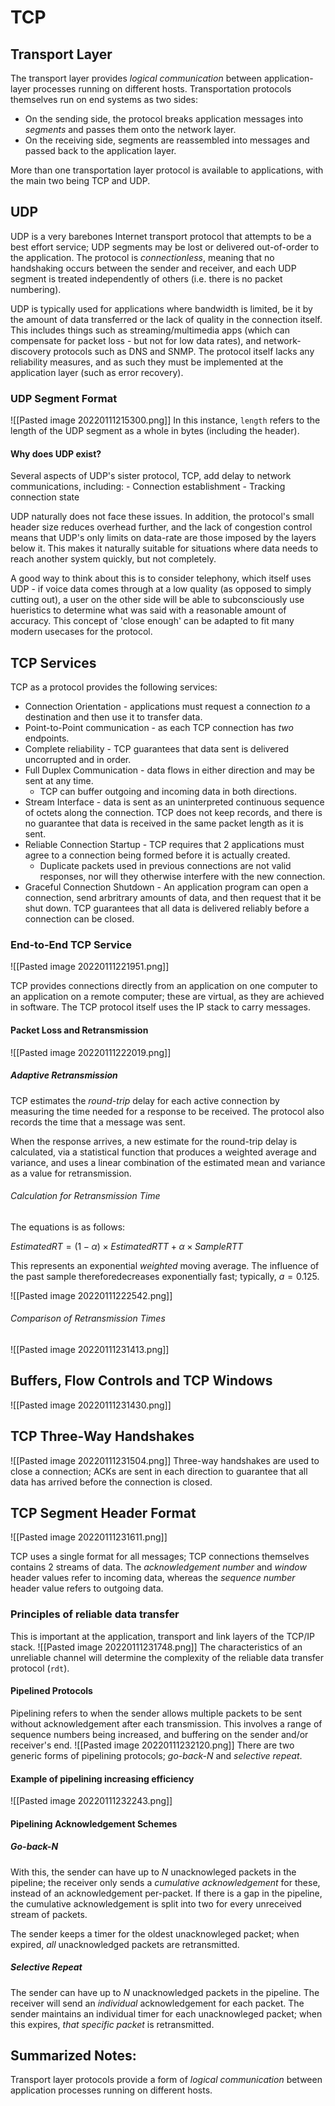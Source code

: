 # TCP
## Transport Layer
The transport layer provides *logical communication* between application-layer processes running on different hosts. Transportation protocols themselves run on end systems as two sides:

- On the sending side, the protocol breaks application messages into *segments* and passes them onto the network layer.
- On the receiving side, segments are reassembled into messages and passed back to the application layer.

More than one transportation layer protocol is available to applications, with the main two being TCP and UDP.

## UDP
UDP is a very barebones Internet transport protocol that attempts to be a best effort service; UDP segments may be lost or delivered out-of-order to the application. The protocol is *connectionless*, meaning that no handshaking occurs between the sender and receiver, and each UDP segment is treated independently of others (i.e. there is no packet numbering).

UDP is typically used for applications where bandwidth is limited, be it by the amount of data transferred or the lack of quality in the connection itself. This includes things such as streaming/multimedia apps (which can compensate for packet loss - but not for low data rates), and network-discovery protocols such as DNS and SNMP. The protocol itself lacks any reliability measures, and as such they must be implemented at the application layer (such as error recovery).

### UDP Segment Format
![[Pasted image 20220111215300.png]]
In this instance, `length` refers to the length of the UDP segment as a whole in bytes (including the header).

#### Why does UDP exist?
Several aspects of UDP's sister protocol, TCP, add delay to network communications, including:
	- Connection establishment
	- Tracking connection state
	
UDP naturally does not face these issues. In addition, the protocol's small header size reduces overhead further, and the lack of congestion control means that UDP's only limits on data-rate are those imposed by the layers below it. This makes it naturally suitable for situations where data needs to reach another system quickly, but not completely.

A good way to think about this is to consider telephony, which itself uses UDP - if voice data comes through at a low quality (as opposed to simply cutting out), a user on the other side will be able to subconsciously use hueristics to determine what was said with a reasonable amount of accuracy. This concept of 'close enough' can be adapted to fit many modern usecases for the protocol.

## TCP Services

TCP as a protocol provides the following services:
- Connection Orientation - applications must request a connection *to* a destination and then use it to transfer data.
- Point-to-Point communication - as each TCP connection has *two* endpoints.
- Complete reliability - TCP guarantees that data sent is delivered uncorrupted and in order.
- Full Duplex Communication - data flows in either direction and may be sent at any time.
	- TCP can buffer outgoing and incoming data in both directions.
- Stream Interface - data is sent as an uninterpreted continuous sequence of octets along the connection. TCP does not keep records, and there is no guarantee that data is received in the same packet length as it is sent.
- Reliable Connection Startup - TCP requires that 2 applications must agree to a connection being formed before it is actually created.
	- Duplicate packets used in previous connections are not valid responses, nor will they otherwise interfere with the new connection.
- Graceful Connection Shutdown - An application program can open a connection, send arbritrary amounts of data, and then request that it be shut down. TCP guarantees that all data is delivered reliably before a connection can be closed.

### End-to-End TCP Service

![[Pasted image 20220111221951.png]]

TCP provides connections directly from an application on one computer to an application on a remote computer; these are virtual, as they are achieved in software. The TCP protocol itself uses the IP stack to carry messages.

#### Packet Loss and Retransmission

![[Pasted image 20220111222019.png]]

##### Adaptive Retransmission
TCP estimates the *round-trip* delay for each active connection by measuring the time needed for a response to be received. The protocol also records the time that a message was sent.

When the response arrives, a new estimate for the round-trip delay is calculated, via a statistical function that produces a weighted average and variance, and uses a linear combination of the estimated mean and variance as a value for retransmission.

###### Calculation for Retransmission Time
The equations is as follows:

$EstimatedRT = (1 - \alpha) \times EstimatedRTT + \alpha \times SampleRTT$

This represents an exponential *weighted* moving average. The influence of the past sample thereforedecreases exponentially fast; typically, $a = 0.125$.

![[Pasted image 20220111222542.png]]

###### Comparison of Retransmission Times
![[Pasted image 20220111231413.png]]

## Buffers, Flow Controls and TCP Windows
![[Pasted image 20220111231430.png]]

## TCP Three-Way Handshakes
![[Pasted image 20220111231504.png]]
Three-way handshakes are used to close a connection; ACKs are sent in each direction to guarantee that all data has arrived before the connection is closed.


## TCP Segment Header Format
![[Pasted image 20220111231611.png]]

TCP uses a single format for all messages; TCP connections themselves contains 2 streams of data. The *acknowledgement number* and *window* header values refer to incoming data, whereas the *sequence number* header value refers to outgoing data.

### Principles of reliable data transfer

This is important at the application, transport and link layers of the TCP/IP stack.
![[Pasted image 20220111231748.png]]
The characteristics of an unreliable channel will determine the complexity of the reliable data transfer protocol (`rdt`).

#### Pipelined Protocols

Pipelining refers to when the sender allows multiple packets to be sent without acknowledgement after each transmission. This involves a range of sequence numbers being increased, and buffering on the sender and/or receiver's end. 
![[Pasted image 20220111232120.png]]
There are two generic forms of pipelining protocols; *go-back-N* and *selective repeat*.

#### Example of pipelining increasing efficiency
![[Pasted image 20220111232243.png]]

#### Pipelining Acknowledgement Schemes

##### Go-back-N

With this, the sender can have up to $N$ unacknowleged packets in the pipeline; the receiver only sends a *cumulative acknowledgement* for these, instead of an acknowledgement per-packet. If there is a gap in the pipeline, the cumulative acknowledgement is split into two for every unreceived stream of packets.

The sender keeps a timer for the oldest unacknowleged packet; when expired, *all* unacknowledged packets are retransmitted.

##### Selective Repeat

The sender can have up to $N$ unacknowledged packets in the pipeline. The receiver will send an *individual* acknowledgement for each packet. The sender maintains an individual timer for each unacknowleged packet; when this expires, *that specific packet* is retransmitted.

## Summarized Notes:

Transport layer protocols provide a form of *logical communication* between application processes running on different hosts.